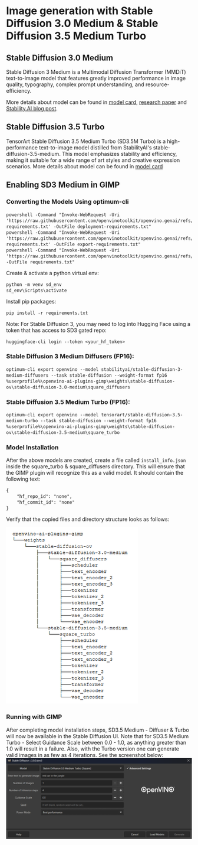 # Image generation with Stable Diffusion 3.0 Medium & Stable Diffusion 3.5 Medium Turbo

## Stable Diffusion 3.0 Medium

Stable Diffusion 3 Medium is a Multimodal Diffusion Transformer (MMDiT) text-to-image model that features greatly improved performance in image quality, typography, complex prompt understanding, and resource-efficiency.


More details about model can be found in [model card](https://huggingface.co/stabilityai/stable-diffusion-3-medium-diffusers), [research paper](https://stability.ai/news/stable-diffusion-3-research-paper) and [Stability.AI blog post](https://stability.ai/news/stable-diffusion-3-medium).

## Stable Diffusion 3.5 Turbo

TensorArt Stable Diffusion 3.5 Medium Turbo (SD3.5M Turbo) is a high-performance text-to-image model distilled from StabilityAI's stable-diffusion-3.5-medium. This model emphasizes stability and efficiency, making it suitable for a wide range of art styles and creative expression scenarios.
More details about model can be found in [model card](https://huggingface.co/tensorart/stable-diffusion-3.5-medium-turbo)



## Enabling SD3 Medium in GIMP
### Converting the Models Using optimum-cli

```
powershell -Command "Invoke-WebRequest -Uri 'https://raw.githubusercontent.com/openvinotoolkit/openvino.genai/refs/heads/master/samples/deployment-requirements.txt' -OutFile deployment-requirements.txt"
powershell -Command "Invoke-WebRequest -Uri 'https://raw.githubusercontent.com/openvinotoolkit/openvino.genai/refs/heads/master/samples/export-requirements.txt' -OutFile export-requirements.txt"
powershell -Command "Invoke-WebRequest -Uri 'https://raw.githubusercontent.com/openvinotoolkit/openvino.genai/refs/heads/master/samples/requirements.txt' -OutFile requirements.txt"
```

Create & activate a python virtual env:
```
python -m venv sd_env
sd_env\Scripts\activate
```
Install pip packages:
```
pip install -r requirements.txt
```

Note: For Stable Diffusion 3, you may need to log into Hugging Face using a token that has access to SD3 gated repo:
```
huggingface-cli login --token <your_hf_token>
```

### Stable Diffusion 3 Medium Diffusers (FP16):

```
optimum-cli export openvino --model stabilityai/stable-diffusion-3-medium-diffusers --task stable-diffusion --weight-format fp16 %userprofile%\openvino-ai-plugins-gimp\weights\stable-diffusion-ov\stable-diffusion-3.0-medium\square_diffusers
```

### Stable Diffusion 3.5 Medium Turbo (FP16):

```
optimum-cli export openvino --model tensorart/stable-diffusion-3.5-medium-turbo --task stable-diffusion --weight-format fp16 %userprofile%\openvino-ai-plugins-gimp\weights\stable-diffusion-ov\stable-diffusion-3.5-medium\square_turbo
```


### Model Installation

After the above models are created, create a file called  `install_info.json` inside the square_turbo & square_diffusers directory. This will ensure that the GIMP plugin will recognize this as a valid model. It should contain the following text:
```
{
    "hf_repo_id": "none",
    "hf_commit_id": "none"
}
```

Verify that the copied files and directory structure looks as follows:

![](figs/sd3_med_directory.png) 

### Running with GIMP
After completing model installation steps, SD3.5 Medium - Diffuser & Turbo will now be available in the Stable Diffusion UI. 
Note that for SD3.5 Medium Turbo - Select Guidance Scale between 0.0 - 1.0, as anything greater than 1.0 will result in a failure. Also, with the Turbo version one can generate valid images in as few as 4 iterations. 
See the screenshot below:
![](figs/sd3_med_turbo_gimp.png)




